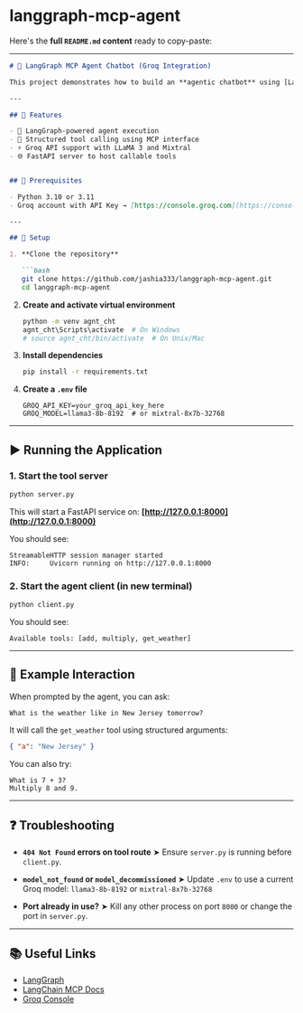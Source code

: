 # langgraph-mcp-agent
Here's the **full `README.md` content** ready to copy-paste:

---

```markdown
# 🧠 LangGraph MCP Agent Chatbot (Groq Integration)

This project demonstrates how to build an **agentic chatbot** using [LangGraph](https://github.com/langchain-ai/langgraph), [LangChain MCP Tools](https://github.com/langchain-ai/langchain/tree/main/libs/langchain-mcp), and the **Groq API** for ultra-fast LLM inference. It supports structured tool usage via LangChain's MCP adapter interface.

---

## 🚀 Features

- 🤖 LangGraph-powered agent execution
- 🧰 Structured tool calling using MCP interface
- ⚡ Groq API support with LLaMA 3 and Mixtral
- 🌐 FastAPI server to host callable tools


## 🧩 Prerequisites

- Python 3.10 or 3.11
- Groq account with API Key → [https://console.groq.com](https://console.groq.com)

---

## 🔧 Setup

1. **Clone the repository**

   ```bash
   git clone https://github.com/jashia333/langgraph-mcp-agent.git
   cd langgraph-mcp-agent
````

2. **Create and activate virtual environment**

   ```bash
   python -m venv agnt_cht
   agnt_cht\Scripts\activate  # On Windows
   # source agnt_cht/bin/activate  # On Unix/Mac
   ```

3. **Install dependencies**

   ```bash
   pip install -r requirements.txt
   ```

4. **Create a `.env` file**

   ```env
   GROQ_API_KEY=your_groq_api_key_here
   GROQ_MODEL=llama3-8b-8192  # or mixtral-8x7b-32768
   ```

---

## ▶️ Running the Application

### 1. Start the tool server

```bash
python server.py
```

This will start a FastAPI service on:
**[http://127.0.0.1:8000](http://127.0.0.1:8000)**

You should see:

```
StreamableHTTP session manager started
INFO:     Uvicorn running on http://127.0.0.1:8000
```

### 2. Start the agent client (in new terminal)

```bash
python client.py
```

You should see:

```
Available tools: [add, multiply, get_weather]
```

---

## 🧪 Example Interaction

When prompted by the agent, you can ask:

```
What is the weather like in New Jersey tomorrow?
```

It will call the `get_weather` tool using structured arguments:

```json
{ "a": "New Jersey" }
```

You can also try:

```
What is 7 + 3?
Multiply 8 and 9.
```

---

## ❓ Troubleshooting

* **`404 Not Found` errors on tool route**
  ➤ Ensure `server.py` is running before `client.py`.

* **`model_not_found` or `model_decommissioned`**
  ➤ Update `.env` to use a current Groq model:
  `llama3-8b-8192` or `mixtral-8x7b-32768`

* **Port already in use?**
  ➤ Kill any other process on port `8000` or change the port in `server.py`.

---

## 📚 Useful Links

* [LangGraph](https://docs.langgraph.ai)
* [LangChain MCP Docs](https://github.com/langchain-ai/langchain/tree/main/libs/langchain-mcp)
* [Groq Console](https://console.groq.com/docs)



